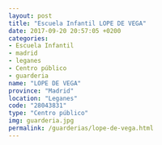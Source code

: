 ```yaml
---
layout: post
title: "Escuela Infantil LOPE DE VEGA"
date: 2017-09-20 20:57:05 +0200
categories:
- Escuela Infantil
- madrid
- leganes
- Centro público
- guarderia
name: "LOPE DE VEGA"
province: "Madrid"
location: "Leganes"
code: "28043831"
type: "Centro público"
img: guarderia.jpg
permalink: /guarderias/lope-de-vega.html
---
```

